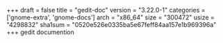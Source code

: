 +++
draft = false
title = "gedit-doc"
version = "3.22.0-1"
categories = ['gnome-extra', 'gnome-docs']
arch = "x86_64"
size = "300472"
usize = "4298832"
sha1sum = "0520e526e0335ba5e67feff84aa157e1b969396a"
+++
gedit documention